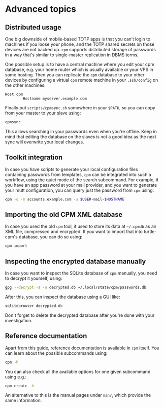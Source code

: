 # Advanced topics

## Distributed usage

One big downside of mobile-based TOTP apps is that you can't login to machines if you loose your
phone, and the TOTP shared secrets on those devices are not backed up.  `cpm` supports distributed
storage of passwords in a way that's similar to single-master replication in DBMS terms.

One possible setup is to have a central machine where you edit your cpm database, e.g. your home
router which is usually available or your VPS in some hosting. Then you can replicate the `cpm`
database to your other devices by configuring a virtual `cpm` remote machine in your `.ssh/config`
on the other machines:

```
Host cpm
        Hostname myserver.example.com
```

Finally put `scripts/cpmsync.sh` somewhere in your `$PATH`, so you can copy from your master to your
slave using:

```sh
cpmsync
```

This allows searching in your passwords even when you're offline. Keep in mind that editing the
database on the slaves is not a good idea as the next sync will overwrite your local changes.

## Toolkit integration

In case you have scripts to generate your local configuration files containing passwords from
templates, `cpm` can be integrated into such a workflow, using the quiet mode of the search
subcommand. For example, if you have an app password at your mail provider, and you want to generate
your mutt configuration, you can query just the password from `cpm` using:

```sh
cpm -q -m accounts.example.com -u $USER-mail-$HOSTNAME
```

## Importing the old CPM XML database

In case you used the old `cpm` tool, it used to store its data at `~/.cpmdb` as an XML file,
compressed and encrypted. If you want to import that into turtle-cpm's database, you can do so
using:

```sh
cpm import
```

## Inspecting the encrypted database manually

In case you want to inspect the SQLite database of `cpm` manually, you need to decrypt it yourself,
using:

```sh
gpg --decrypt -a -o decrypted.db ~/.local/state/cpm/passwords.db
```

After this, you can inspect the database using a GUI like:

```sh
sqlitebrowser decrypted.db
```

Don't forget to delete the decrypted database after you're done with your investigation.

## Reference documentation

Apart from this guide, reference documentation is available in `cpm` itself. You can learn about the
possible subcommands using:

```sh
cpm -h
```

You can also check all the available options for one given subcommand using e.g.:

```sh
cpm create -h
```

An alternative to this is the manual pages under `man/`, which provide the same information.

